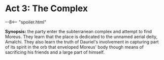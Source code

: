 # Act 3: The Complex

--8<-- "spoiler.html"

**Synopsis:** the party enter the subterranean complex and attempt to find Moreus. They learn that the place is dedicated to the unnamed aerial deity, Amalchi. They also learn the truth of Dauriel's involvement in capturing part of its spirit in the orb that enveloped Moreus' body though means of sacrificing his friends and a large part of himself.
